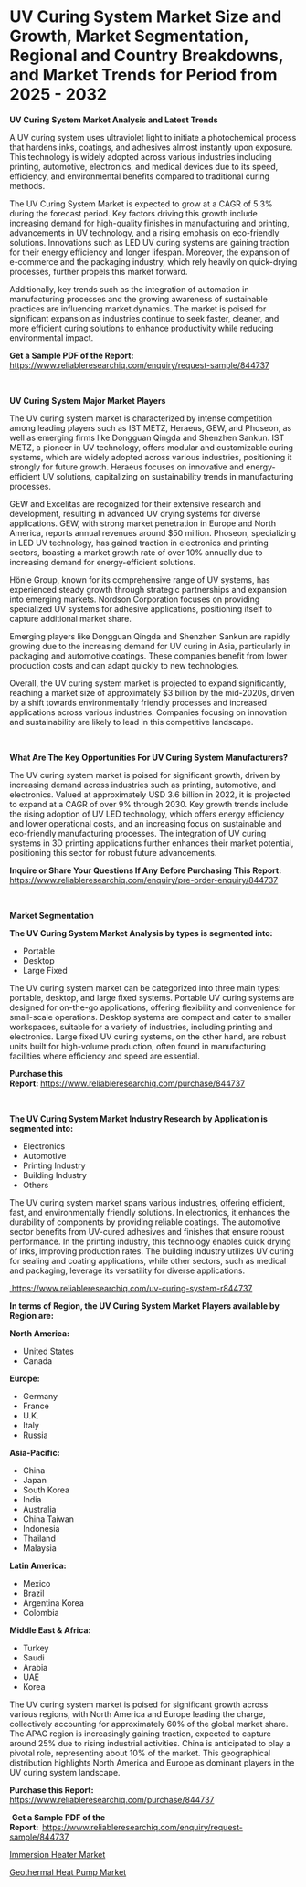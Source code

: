 <p><h1>UV Curing System Market Size and Growth, Market Segmentation, Regional and Country Breakdowns, and Market Trends for Period from 2025 -  2032</h1></p><p><strong>UV Curing System Market Analysis and Latest Trends</strong></p>
<p><p>A UV curing system uses ultraviolet light to initiate a photochemical process that hardens inks, coatings, and adhesives almost instantly upon exposure. This technology is widely adopted across various industries including printing, automotive, electronics, and medical devices due to its speed, efficiency, and environmental benefits compared to traditional curing methods.</p><p>The UV Curing System Market is expected to grow at a CAGR of 5.3% during the forecast period. Key factors driving this growth include increasing demand for high-quality finishes in manufacturing and printing, advancements in UV technology, and a rising emphasis on eco-friendly solutions. Innovations such as LED UV curing systems are gaining traction for their energy efficiency and longer lifespan. Moreover, the expansion of e-commerce and the packaging industry, which rely heavily on quick-drying processes, further propels this market forward.</p><p>Additionally, key trends such as the integration of automation in manufacturing processes and the growing awareness of sustainable practices are influencing market dynamics. The market is poised for significant expansion as industries continue to seek faster, cleaner, and more efficient curing solutions to enhance productivity while reducing environmental impact.</p></p>
<p><strong>Get a Sample PDF of the Report:&nbsp;</strong> <a href="https://www.reliableresearchiq.com/enquiry/request-sample/844737?utm_campaign=1900&utm_medium=2&utm_source=Github&utm_content=ia&utm_term=16022025&utm_id=uv-curing-system">https://www.reliableresearchiq.com/enquiry/request-sample/844737</a></p>
<p>&nbsp;</p>
<p><strong>UV Curing System Major Market Players</strong></p>
<p><p>The UV curing system market is characterized by intense competition among leading players such as IST METZ, Heraeus, GEW, and Phoseon, as well as emerging firms like Dongguan Qingda and Shenzhen Sankun. IST METZ, a pioneer in UV technology, offers modular and customizable curing systems, which are widely adopted across various industries, positioning it strongly for future growth. Heraeus focuses on innovative and energy-efficient UV solutions, capitalizing on sustainability trends in manufacturing processes.</p><p>GEW and Excelitas are recognized for their extensive research and development, resulting in advanced UV drying systems for diverse applications. GEW, with strong market penetration in Europe and North America, reports annual revenues around $50 million. Phoseon, specializing in LED UV technology, has gained traction in electronics and printing sectors, boasting a market growth rate of over 10% annually due to increasing demand for energy-efficient solutions.</p><p>Hönle Group, known for its comprehensive range of UV systems, has experienced steady growth through strategic partnerships and expansion into emerging markets. Nordson Corporation focuses on providing specialized UV systems for adhesive applications, positioning itself to capture additional market share. </p><p>Emerging players like Dongguan Qingda and Shenzhen Sankun are rapidly growing due to the increasing demand for UV curing in Asia, particularly in packaging and automotive coatings. These companies benefit from lower production costs and can adapt quickly to new technologies.</p><p>Overall, the UV curing system market is projected to expand significantly, reaching a market size of approximately $3 billion by the mid-2020s, driven by a shift towards environmentally friendly processes and increased applications across various industries. Companies focusing on innovation and sustainability are likely to lead in this competitive landscape.</p></p>
<p>&nbsp;</p>
<p><strong>What Are The Key Opportunities For UV Curing System Manufacturers?</strong></p>
<p><p>The UV curing system market is poised for significant growth, driven by increasing demand across industries such as printing, automotive, and electronics. Valued at approximately USD 3.6 billion in 2022, it is projected to expand at a CAGR of over 9% through 2030. Key growth trends include the rising adoption of UV LED technology, which offers energy efficiency and lower operational costs, and an increasing focus on sustainable and eco-friendly manufacturing processes. The integration of UV curing systems in 3D printing applications further enhances their market potential, positioning this sector for robust future advancements.</p></p>
<p><strong>Inquire or Share Your Questions If Any Before Purchasing This Report:</strong> <a href="https://www.reliableresearchiq.com/enquiry/pre-order-enquiry/844737?utm_campaign=1900&utm_medium=2&utm_source=Github&utm_content=ia&utm_term=16022025&utm_id=uv-curing-system">https://www.reliableresearchiq.com/enquiry/pre-order-enquiry/844737</a></p>
<p>&nbsp;</p>
<p><strong>Market Segmentation</strong></p>
<p><strong>The UV Curing System Market Analysis by types is segmented into:</strong></p>
<p><ul><li>Portable</li><li>Desktop</li><li>Large Fixed</li></ul></p>
<p><p>The UV curing system market can be categorized into three main types: portable, desktop, and large fixed systems. Portable UV curing systems are designed for on-the-go applications, offering flexibility and convenience for small-scale operations. Desktop systems are compact and cater to smaller workspaces, suitable for a variety of industries, including printing and electronics. Large fixed UV curing systems, on the other hand, are robust units built for high-volume production, often found in manufacturing facilities where efficiency and speed are essential.</p></p>
<p><strong>Purchase this Report:&nbsp;</strong><a href="https://www.reliableresearchiq.com/purchase/844737?utm_campaign=1900&utm_medium=2&utm_source=Github&utm_content=ia&utm_term=16022025&utm_id=uv-curing-system">https://www.reliableresearchiq.com/purchase/844737</a></p>
<p>&nbsp;</p>
<p><strong>The UV Curing System Market Industry Research by Application is segmented into:</strong></p>
<p><ul><li>Electronics</li><li>Automotive</li><li>Printing Industry</li><li>Building Industry</li><li>Others</li></ul></p>
<p><p>The UV curing system market spans various industries, offering efficient, fast, and environmentally friendly solutions. In electronics, it enhances the durability of components by providing reliable coatings. The automotive sector benefits from UV-cured adhesives and finishes that ensure robust performance. In the printing industry, this technology enables quick drying of inks, improving production rates. The building industry utilizes UV curing for sealing and coating applications, while other sectors, such as medical and packaging, leverage its versatility for diverse applications.</p></p>
<p><a href="https://www.reliableresearchiq.com/uv-curing-system-r844737?utm_campaign=1900&utm_medium=2&utm_source=Github&utm_content=ia&utm_term=16022025&utm_id=uv-curing-system">&nbsp;https://www.reliableresearchiq.com/uv-curing-system-r844737</a></p>
<p><strong>In terms of Region, the UV Curing System Market Players available by Region are:</strong></p>
<p>
    <p> <strong> North America: </strong>
        <ul>
            <li>United States</li>
            <li>Canada</li>
        </ul>
        </p> 
    <p> <strong> Europe: </strong>
        <ul>
            <li>Germany</li>
            <li>France</li>
            <li>U.K.</li>
            <li>Italy</li>
            <li>Russia</li>
        </ul>
        </p> 
    <p> <strong> Asia-Pacific: </strong>
        <ul>
            <li>China</li>
            <li>Japan</li>
            <li>South Korea</li>
            <li>India</li>
            <li>Australia</li>
            <li>China Taiwan</li>
            <li>Indonesia</li>
            <li>Thailand</li>
            <li>Malaysia</li>
        </ul>
        </p> 
    <p> <strong> Latin America: </strong>
        <ul>
            <li>Mexico</li>
            <li>Brazil</li>
            <li>Argentina Korea</li>
            <li>Colombia</li>
        </ul>
        </p> 
    <p> <strong> Middle East & Africa: </strong>
        <ul>
            <li>Turkey</li>
            <li>Saudi</li>
            <li>Arabia</li>
            <li>UAE</li>
            <li>Korea</li>
        </ul>
    </p>
    </p>
<p><p>The UV curing system market is poised for significant growth across various regions, with North America and Europe leading the charge, collectively accounting for approximately 60% of the global market share. The APAC region is increasingly gaining traction, expected to capture around 25% due to rising industrial activities. China is anticipated to play a pivotal role, representing about 10% of the market. This geographical distribution highlights North America and Europe as dominant players in the UV curing system landscape.</p></p>
<p><strong>Purchase this Report: </strong><a href="https://www.reliableresearchiq.com/purchase/844737?utm_campaign=1900&utm_medium=2&utm_source=Github&utm_content=ia&utm_term=16022025&utm_id=uv-curing-system">https://www.reliableresearchiq.com/purchase/844737</a></p>
<p>&nbsp;<strong>Get a Sample PDF of the Report:&nbsp;&nbsp;</strong><a href="https://www.reliableresearchiq.com/enquiry/request-sample/844737?utm_campaign=1900&utm_medium=2&utm_source=Github&utm_content=ia&utm_term=16022025&utm_id=uv-curing-system">https://www.reliableresearchiq.com/enquiry/request-sample/844737</a></p>
<p><strong></strong></p>
<p><p><a href="https://github.com/sharphadan/Market-Research-Report-List-1/blob/main/immersion-heater-market.md?utm_campaign=1900&utm_medium=2&utm_source=Github&utm_content=ia&utm_term=16022025&utm_id=uv-curing-system">Immersion Heater Market</a></p><p><a href="https://github.com/bokerraaenc7/Market-Research-Report-List-1/blob/main/geothermal-heat-pump-market.md?utm_campaign=1900&utm_medium=2&utm_source=Github&utm_content=ia&utm_term=16022025&utm_id=uv-curing-system">Geothermal Heat Pump Market</a></p></p>
